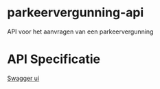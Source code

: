 # parkeervergunning-api
API voor het aanvragen van een parkeervergunning

# API Specificatie
[Swagger ui](https://petstore.swagger.io/?url=https://raw.githubusercontent.com/pinkroccade/parkeervergunning-api/main/openapi-bundle.yaml)

